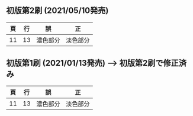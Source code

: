 ## 初版第2刷 (2021/05/10発売)

|頁|行|誤|正|
|---|---|---|---|
|11|13|濃色部分|淡色部分|

## 初版第1刷 (2021/01/13発売) --> 初版第2刷で修正済み

|頁|行|誤|正|
|---|---|---|---|
|11|13|濃色部分|淡色部分|
